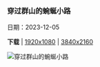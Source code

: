### 穿过群山的蜿蜒小路

日期：2023-12-05

**下载**  |  [1920x1080](https://cn.bing.com/th?id=OHR.DardagnaWaterfalls_ZH-CN5613123621_1920x1080.jpg)  |  [3840x2160](https://cn.bing.com/th?id=OHR.DardagnaWaterfalls_ZH-CN5613123621_UHD.jpg)

![穿过群山的蜿蜒小路](https://cn.bing.com/th?id=OHR.DardagnaWaterfalls_ZH-CN5613123621_1920x1080.jpg "达尔达尼亚瀑布，博洛尼亚，意大利 (© Alberto Ghizzi Panizza/Minden)")

